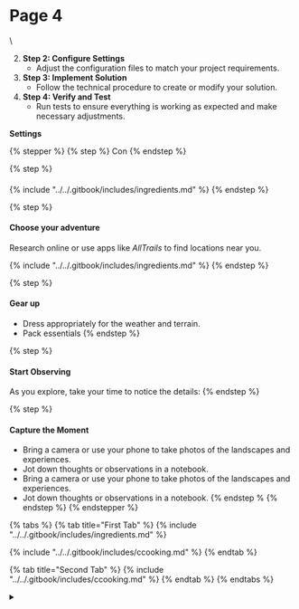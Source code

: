 # Page 4

\\

2. **Step 2: Configure Settings**
   * Adjust the configuration files to match your project requirements.
3. **Step 3: Implement Solution**
   * Follow the technical procedure to create or modify your solution.
4. **Step 4: Verify and Test**
   * Run tests to ensure everything is working as expected and make necessary adjustments.

**Settings**

{% stepper %}
{% step %}
Con
{% endstep %}

{% step %}
####

{% include "../../.gitbook/includes/ingredients.md" %}
{% endstep %}

{% step %}
#### Choose your adventure

Research online or use apps like _AllTrails_ to find locations near you.

{% include "../../.gitbook/includes/ingredients.md" %}
{% endstep %}

{% step %}
#### Gear up

* Dress appropriately for the weather and terrain.
* Pack essentials
{% endstep %}

{% step %}
#### Start Observing

As you explore, take your time to notice the details:
{% endstep %}

{% step %}
#### Capture the Moment

* Bring a camera or use your phone to take photos of the landscapes and experiences.
* Jot down thoughts or observations in a notebook.
* Bring a camera or use your phone to take photos of the landscapes and experiences.
* Jot down thoughts or observations in a notebook. \{% endstep %
{% endstep %}
{% endstepper %}

{% tabs %}
{% tab title="First Tab" %}
{% include "../../.gitbook/includes/ingredients.md" %}

{% include "../../.gitbook/includes/ccooking.md" %}
{% endtab %}

{% tab title="Second Tab" %}
{% include "../../.gitbook/includes/ccooking.md" %}
{% endtab %}
{% endtabs %}

<details>

<summary></summary>



</details>

<figure><img src="../../.gitbook/assets/image.png" alt=""><figcaption></figcaption></figure>
